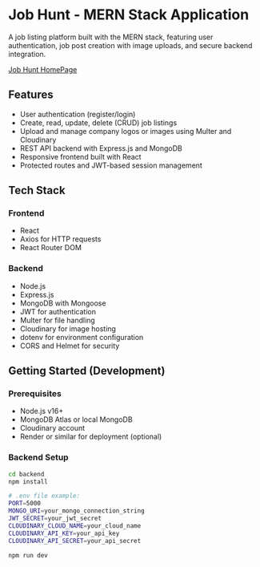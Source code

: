 # Job Hunt - MERN Stack Application

A job listing platform built with the MERN stack, featuring user authentication, job post creation with image uploads, and secure backend integration.

[Job Hunt HomePage]("./frontend/public/Job*20Hunt.png")

## Features

- User authentication (register/login)
- Create, read, update, delete (CRUD) job listings
- Upload and manage company logos or images using Multer and Cloudinary
- REST API backend with Express.js and MongoDB
- Responsive frontend built with React
- Protected routes and JWT-based session management

## Tech Stack

### Frontend
- React
- Axios for HTTP requests
- React Router DOM

### Backend
- Node.js
- Express.js
- MongoDB with Mongoose
- JWT for authentication
- Multer for file handling
- Cloudinary for image hosting
- dotenv for environment configuration
- CORS and Helmet for security


## Getting Started (Development)

### Prerequisites
- Node.js v16+
- MongoDB Atlas or local MongoDB
- Cloudinary account
- Render or similar for deployment (optional)

### Backend Setup

```bash
cd backend
npm install

# .env file example:
PORT=5000
MONGO_URI=your_mongo_connection_string
JWT_SECRET=your_jwt_secret
CLOUDINARY_CLOUD_NAME=your_cloud_name
CLOUDINARY_API_KEY=your_api_key
CLOUDINARY_API_SECRET=your_api_secret

npm run dev

